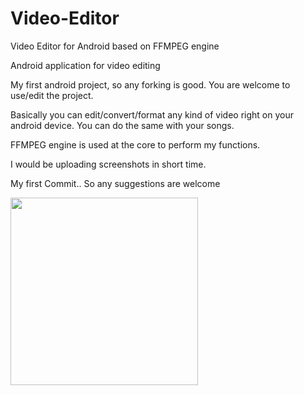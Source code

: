 # Video-Editor

Video Editor for Android based on FFMPEG engine

Android application for video editing

My first android project, so any forking is good. You are welcome to
use/edit the project.

Basically you can edit/convert/format any kind of video right on your
android device.
You can do the same with your songs.

FFMPEG engine is used at the core to perform my functions.

I would be uploading screenshots in short time.

My first Commit.. So any suggestions are  welcome

<img src="https://github.com/JaySardhara/Video-Editor/blob/master/shots/Screenshot_2014-03-25-18-58-57.png" width="300">
